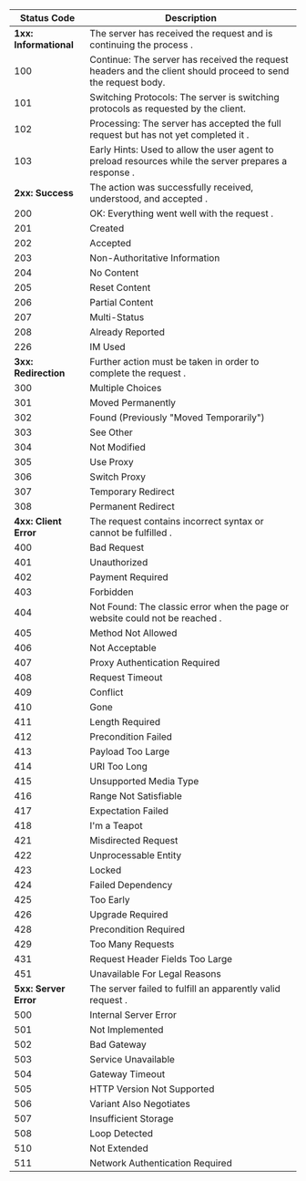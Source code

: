 | Status Code | Description                                                                                                       |
|-------------|-------------------------------------------------------------------------------------------------------------------|
| **1xx: Informational** |  The server has received the request and is continuing the process .                                                                                                          |
| 100         | Continue: The server has received the request headers and the client should proceed to send the request body.     |
| 101         | Switching Protocols: The server is switching protocols as requested by the client.                                |
| 102         | Processing: The server has accepted the full request but has not yet completed it .                               |
| 103         | Early Hints:  Used to allow the user agent to preload resources while the server prepares a response .            |
| **2xx: Success**       | The action was successfully received, understood, and accepted .                                       |
| 200         | OK: Everything went well with the request .                                                                       |
| 201         | Created                                                                                                           |
| 202         | Accepted                                                                                                          |
| 203         | Non-Authoritative Information                                                                                     |
| 204         | No Content                                                                                                        |
| 205         | Reset Content                                                                                                     |
| 206         | Partial Content                                                                                                   |
| 207         | Multi-Status                                                                                                      |
| 208         | Already Reported                                                                                                  |
| 226         | IM Used                                                                                                           |
| **3xx: Redirection**   | Further action must be taken in order to complete the request .                                        |
| 300         | Multiple Choices                                                                                                  |
| 301         | Moved Permanently                                                                                                 |
| 302         | Found (Previously "Moved Temporarily")                                                                            |
| 303         | See Other                                                                                                         |
| 304         | Not Modified                                                                                                      |
| 305         | Use Proxy                                                                                                         |
| 306         | Switch Proxy                                                                                                      |
| 307         | Temporary Redirect                                                                                                |
| 308         | Permanent Redirect                                                                                                |
| **4xx: Client Error**  | The request contains incorrect syntax or cannot be fulfilled .                                         |
| 400         | Bad Request                                                                                                       |
| 401         | Unauthorized                                                                                                      |
| 402         | Payment Required                                                                                                  |
| 403         | Forbidden                                                                                                         |
| 404         | Not Found: The classic error when the page or website could not be reached .                                      |
| 405         | Method Not Allowed                                                                                                |
| 406         | Not Acceptable                                                                                                    |
| 407         | Proxy Authentication Required                                                                                     |
| 408         | Request Timeout                                                                                                   |
| 409         | Conflict                                                                                                          |
| 410         | Gone                                                                                                              |
| 411         | Length Required                                                                                                   |
| 412         | Precondition Failed                                                                                               |
| 413         | Payload Too Large                                                                                                 |
| 414         | URI Too Long                                                                                                      |
| 415         | Unsupported Media Type                                                                                            |
| 416         | Range Not Satisfiable                                                                                             |
| 417         | Expectation Failed                                                                                                |
| 418         | I'm a Teapot                                                                                                      |
| 421         | Misdirected Request                                                                                               |
| 422         | Unprocessable Entity                                                                                              |
| 423         | Locked                                                                                                            |
| 424         | Failed Dependency                                                                                                 |
| 425         | Too Early                                                                                                         |
| 426         | Upgrade Required                                                                                                  |
| 428         | Precondition Required                                                                                             |
| 429         | Too Many Requests                                                                                                 |
| 431         | Request Header Fields Too Large                                                                                   |
| 451         | Unavailable For Legal Reasons                                                                                     |
| **5xx: Server Error**  | The server failed to fulfill an apparently valid request .                                             |
| 500         | Internal Server Error                                                                                             |
| 501         | Not Implemented                                                                                                   |
| 502         | Bad Gateway                                                                                                       |
| 503         | Service Unavailable                                                                                               |
| 504         | Gateway Timeout                                                                                                   |
| 505         | HTTP Version Not Supported                                                                                        |
| 506         | Variant Also Negotiates                                                                                           |
| 507         | Insufficient Storage                                                                                              |
| 508         | Loop Detected                                                                                                     |
| 510         | Not Extended                                                                                                      |
| 511         | Network Authentication Required                                                                                   |
